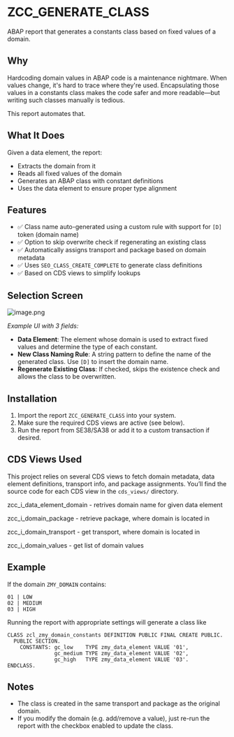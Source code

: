 # ZCC_GENERATE_CLASS

ABAP report that generates a constants class based on fixed values of a domain.

## Why

Hardcoding domain values in ABAP code is a maintenance nightmare. When values change, it's hard to trace where they're used. Encapsulating those values in a constants class makes the code safer and more readable—but writing such classes manually is tedious.

This report automates that.

## What It Does

Given a data element, the report:

- Extracts the domain from it
- Reads all fixed values of the domain
- Generates an ABAP class with constant definitions
- Uses the data element to ensure proper type alignment

## Features

- ✅ Class name auto-generated using a custom rule with support for `[D]` token (domain name)
- ✅ Option to skip overwrite check if regenerating an existing class
- ✅ Automatically assigns transport and package based on domain metadata
- ✅ Uses `SEO_CLASS_CREATE_COMPLETE` to generate class definitions
- ✅ Based on CDS views to simplify lookups

## Selection Screen

![image.png](attachment:ca379489-6651-4b54-8d40-80c0bc36f9d0:image.png)

*Example UI with 3 fields:*

- **Data Element**: The element whose domain is used to extract fixed values and determine the type of each constant.
- **New Class Naming Rule**: A string pattern to define the name of the generated class. Use `[D]` to insert the domain name.
- **Regenerate Existing Class**: If checked, skips the existence check and allows the class to be overwritten.

## Installation

1. Import the report `ZCC_GENERATE_CLASS` into your system.
2. Make sure the required CDS views are active (see below).
3. Run the report from SE38/SA38 or add it to a custom transaction if desired.

## CDS Views Used

This project relies on several CDS views to fetch domain metadata, data element definitions, transport info, and package assignments. You’ll find the source code for each CDS view in the `cds_views/` directory.

zcc_i_data_element_domain - retrives domain name for given data element

zcc_i_domain_package - retrieve package, where domain is located in

zcc_i_domain_transport - get transport, where domain is located in

zcc_i_domain_values - get list of domain values

## Example

If the domain `ZMY_DOMAIN` contains:

```
01 | LOW
02 | MEDIUM
03 | HIGH
```

Running the report with appropriate settings will generate a class like

```abap
CLASS zcl_zmy_domain_constants DEFINITION PUBLIC FINAL CREATE PUBLIC.
  PUBLIC SECTION.
    CONSTANTS: gc_low    TYPE zmy_data_element VALUE '01',
               gc_medium TYPE zmy_data_element VALUE '02',
               gc_high   TYPE zmy_data_element VALUE '03'.
ENDCLASS.
```

## Notes

- The class is created in the same transport and package as the original domain.
- If you modify the domain (e.g. add/remove a value), just re-run the report with the checkbox enabled to update the class.
